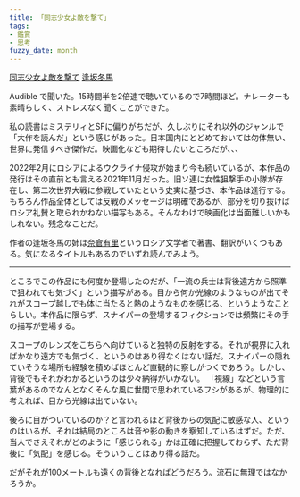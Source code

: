 ```yaml
---
title: 「同志少女よ敵を撃て」
tags:
- 鑑賞
- 思考
fuzzy_date: month
---
```

[同志少女よ敵を撃て](https://www.amazon.co.jp/dp/B09L43DJMZ?&linkCode=ll1&tag=showdetail-22&linkId=43ea936b981c19ea9686678fb899f6e3&language=en_US&ref_=as_li_ss_tl)  [逢坂冬馬](https://ja.wikipedia.org/wiki/%E9%80%A2%E5%9D%82%E5%86%AC%E9%A6%AC)

Audible で聞いた。15時間半を2倍速で聴いているので7時間ほど。ナレーターも素晴らしく、ストレスなく聞くことができた。

私の読書はミステリィとSFに偏りがちだが、久しぶりにそれ以外のジャンルで「大作を読んだ」という感じがあった。日本国内にとどめておいては勿体無い、世界に発信すべき傑作だ。映画化なども期待したいところだが、、、

2022年2月にロシアによるウクライナ侵攻が始まり今も続いているが、本作品の発行はその直前とも言える2021年11月だった。旧ソ連に女性狙撃手の小隊が存在し、第二次世界大戦に参戦していたという史実に基づき、本作品は進行する。もちろん作品全体としては反戦のメッセージは明確であるが、部分を切り抜けばロシア礼賛と取られかねない描写もある。そんなわけで映画化は当面難しいかもしれない。残念なことだ。

作者の逢坂冬馬の姉は[奈倉有里](https://ja.wikipedia.org/wiki/%E5%A5%88%E5%80%89%E6%9C%89%E9%87%8C)というロシア文学者で著書、翻訳がいくつもある。気になるタイトルもあるのでいずれ読んでみよう。

---
ところでこの作品にも何度か登場したのだが、「一流の兵士は背後遠方から照準で狙われても気づく」という描写がある。目から何か光線のようなものが出てそれがスコープ越しでも体に当たると熱のようなものを感じる、というようなことらしい。本作品に限らず、スナイパーの登場するフィクションでは頻繁にその手の描写が登場する。

スコープのレンズをこちらへ向けていると独特の反射をする。それが視界に入ればかなり遠方でも気づく、というのはあり得なくはない話だ。スナイパーの隠れていそうな場所も経験を積めばほとんど直観的に察しがつくであろう。しかし、背後でもそれがわかるというのは少々納得がいかない。
「視線」などという言葉があるのでなんとなくそんな風に世間で思われているフシがあるが、物理的に考えれば、目から光線は出ていない。

後ろに目がついているのか？と言われるほど背後からの気配に敏感な人、というのはいるが、それは結局のところは音や影の動きを察知しているはずだ。ただ、当人でさえそれがどのように「感じられる」かは正確に把握しておらず、ただ背後に「気配」を感じる。そういうことはあり得る話だ。

だがそれが100メートルも遠くの背後となればどうだろう。流石に無理ではなかろうか。
